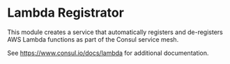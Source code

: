 # Lambda Registrator

This module creates a service that automatically registers and de-registers AWS Lambda functions
as part of the Consul service mesh.


See https://www.consul.io/docs/lambda for additional documentation.